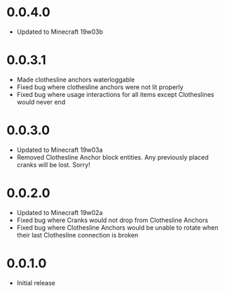 # 0.0.4.0

- Updated to Minecraft 19w03b

# 0.0.3.1

- Made clothesline anchors waterloggable
- Fixed bug where clothesline anchors were not lit properly
- Fixed bug where usage interactions for all items except Clotheslines would never end

# 0.0.3.0

- Updated to Minecraft 19w03a
- Removed Clothesline Anchor block entities. Any previously placed cranks will be lost. Sorry!

# 0.0.2.0

- Updated to Minecraft 19w02a
- Fixed bug where Cranks would not drop from Clothesline Anchors
- Fixed bug where Clothesline Anchors would be unable to rotate when their last Clothesline connection is broken

# 0.0.1.0

- Initial release
